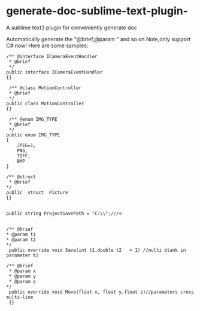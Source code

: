 # generate-doc-sublime-text-plugin-
A sublime text3 plugin for conveniently generate doc

Automatically generate the "@brief,@param " and so on.Note,only support C# now!
Here are some samples:


    /** @interface ICameraEventHandler 
     * @brief 
     */
    public interface ICameraEventHandler
    {}
    
     /** @class MotionController 
     * @brief 
     */
    public class MotionController
    {}
    
     /** @enum IMG_TYPE 
     * @brief 
     */
    public enum IMG_TYPE
    {
        JPEG=1,
        PNG,
        TIFF,
        BMP
    }
    
    /** @struct  
     * @brief 
    */
    public  struct  Picture
    {}
    
   
    public string ProjectSavePath = "C:\\";///<
    
   
    /** @brief 
    * @param t1 
    * @param t2 
    */
     public override void Save(int t1,double t2   = 1) //multi blank in parameter t2
   
    /** @brief 
     * @param x 
     * @param y 
     * @param z 
    */
     public override void Move(float x, float y,float z)//parameters cross multi-line 
     {}
   
    
    
